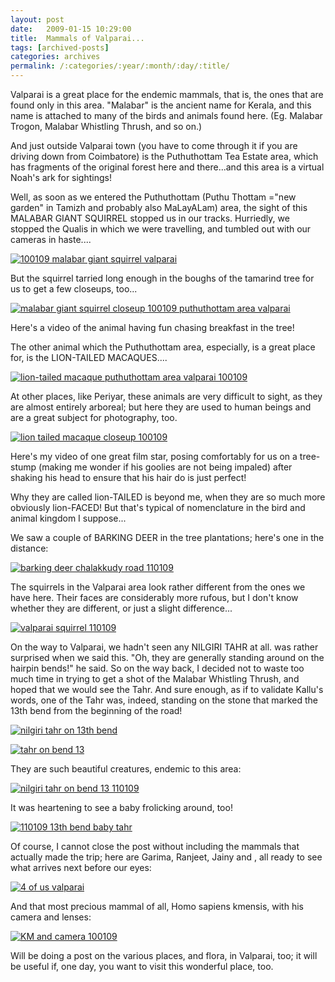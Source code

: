 ```yaml
---
layout: post
date:	2009-01-15 10:29:00
title:  Mammals of Valparai...
tags: [archived-posts]
categories: archives
permalink: /:categories/:year/:month/:day/:title/
---
```

Valparai is a great place for the endemic mammals, that is, the ones that are found only in this area. "Malabar" is the ancient name for Kerala, and this name is attached to many of the birds and animals found here. (Eg. Malabar Trogon, Malabar Whistling Thrush, and so on.)


And just outside Valparai town (you have to come through it if you are driving down from Coimbatore) is the Puthuthottam Tea Estate area, which has fragments of the original forest here and there...and this area is a virtual Noah's ark for sightings!

Well, as soon as we entered the Puthuthottam (Puthu Thottam ="new garden" in Tamizh and probably also MaLayALam) area, the sight of this MALABAR GIANT SQUIRREL stopped us in our tracks. Hurriedly, we stopped the Qualis in which we were travelling, and tumbled out with our cameras in haste....

<a href="http://s297.photobucket.com/albums/mm205/depontis/?action=view&amp;current=IMG_0925-1.jpg" target="_blank"><img src="http://i297.photobucket.com/albums/mm205/depontis/IMG_0925-1.jpg" border="0" alt="100109 malabar giant squirrel valparai"></a>


But the squirrel tarried long enough in the boughs of the tamarind tree for us to get a few closeups, too...


<a href="http://s297.photobucket.com/albums/mm205/depontis/?action=view&amp;current=IMG_0932.jpg" target="_blank"><img src="http://i297.photobucket.com/albums/mm205/depontis/IMG_0932.jpg" border="0" alt="malabar giant squirrel closeup 100109 puthuthottam area valparai"></a>

<lj-cut text="more mammals, and a couple of videos too">


Here's a video of the animal having fun chasing breakfast in the tree!


<lj-embed id="26"/>


The other animal which the Puthuthottam area, especially, is a great place for, is the LION-TAILED MACAQUES....


<a href="http://s297.photobucket.com/albums/mm205/depontis/?action=view&amp;current=IMG_0988.jpg" target="_blank"><img src="http://i297.photobucket.com/albums/mm205/depontis/IMG_0988.jpg" border="0" alt="lion-tailed macaque puthuthottam area valparai 100109"></a>


At other places, like Periyar, these animals are very difficult to sight, as they are almost entirely arboreal; but here they are used to human beings and are a great subject for photography, too.

<a href="http://s297.photobucket.com/albums/mm205/depontis/?action=view&amp;current=IMG_0998.jpg" target="_blank"><img src="http://i297.photobucket.com/albums/mm205/depontis/IMG_0998.jpg" border="0" alt="lion tailed macaque closeup 100109"></a>


Here's my video of one great film star, posing comfortably for us on a tree-stump (making me wonder if his goolies are not being impaled) after shaking his head to ensure that his hair do is just perfect!


<lj-embed id="27"/>


Why they are called lion-TAILED is beyond me, when they are so much more obviously lion-FACED! But that's typical of nomenclature in the bird and animal kingdom I suppose...


We saw a couple of BARKING DEER in the tree plantations; here's one in the distance:


<a href="http://s297.photobucket.com/albums/mm205/depontis/?action=view&amp;current=IMG_0967.jpg" target="_blank"><img src="http://i297.photobucket.com/albums/mm205/depontis/IMG_0967.jpg" border="0" alt="barking deer chalakkudy road 110109"></a>


The squirrels in the Valparai area look rather different from the ones we have here. Their faces are considerably more rufous, but I don't know whether they are different, or just a slight difference...


<a href="http://s297.photobucket.com/albums/mm205/depontis/?action=view&amp;current=IMG_1075.jpg" target="_blank"><img src="http://i297.photobucket.com/albums/mm205/depontis/IMG_1075.jpg" border="0" alt="valparai squirrel 110109"></a>


On the way to Valparai, we hadn't seen any NILGIRI TAHR at all. <lj user="kalyan"> was rather surprised when we said this. "Oh, they are generally standing around on the hairpin bends!" he said. So on the way back, I decided not to waste too much time in trying to get a shot of the Malabar Whistling Thrush, and hoped that we would see the Tahr. And sure enough, as if to validate Kallu's words, one of the Tahr was, indeed, standing on the stone that marked the 13th bend from the beginning of the road!




<a href="http://s297.photobucket.com/albums/mm205/depontis/?action=view&amp;current=IMG_1267-1.jpg" target="_blank"><img src="http://i297.photobucket.com/albums/mm205/depontis/IMG_1267-1.jpg" border="0" alt="nilgiri tahr on 13th bend"></a>


<a href="http://s297.photobucket.com/albums/mm205/depontis/?action=view&amp;current=IMG_5948.jpg" target="_blank"><img src="http://i297.photobucket.com/albums/mm205/depontis/IMG_5948.jpg" border="0" alt="tahr on bend 13"></a>


They are such beautiful creatures, endemic to this area:


<a href="http://s297.photobucket.com/albums/mm205/depontis/?action=view&amp;current=IMG_5953.jpg" target="_blank"><img src="http://i297.photobucket.com/albums/mm205/depontis/IMG_5953.jpg" border="0" alt="nilgiri tahr on bend 13 110109"></a>

It was heartening to see a baby frolicking around, too!

<a href="http://s297.photobucket.com/albums/mm205/depontis/?action=view&amp;current=IMG_5975.jpg" target="_blank"><img src="http://i297.photobucket.com/albums/mm205/depontis/IMG_5975.jpg" border="0" alt="110109 13th bend baby tahr"></a>


Of course, I cannot close the post without including the mammals that actually made the trip; here are Garima, Ranjeet, Jainy and <lj user="anushsh">, all ready to see what arrives next before our eyes:



<a href="http://s297.photobucket.com/albums/mm205/depontis/?action=view&amp;current=IMG_5752.jpg" target="_blank"><img src="http://i297.photobucket.com/albums/mm205/depontis/IMG_5752.jpg" border="0" alt="4 of us valparai"></a>

</lj-cut>

And that most precious mammal of all, Homo sapiens kmensis, with his camera and lenses:

<a href="http://s297.photobucket.com/albums/mm205/depontis/?action=view&amp;current=IMG_0914-1.jpg" target="_blank"><img src="http://i297.photobucket.com/albums/mm205/depontis/IMG_0914-1.jpg" border="0" alt="KM and camera 100109"></a>


Will be doing a post on the various places, and flora, in Valparai, too; it will be useful if, one day, you want to visit this wonderful place, too.

